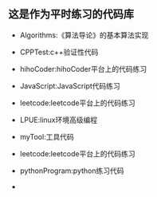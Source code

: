 <h2>这是作为平时练习的代码库</h2>
<ul>
    <li><p>Algorithms:《算法导论》的基本算法实现</p></li>
    <li><p>CPPTest:c++验证性代码</p></li>
    <li><p>hihoCoder:hihoCoder平台上的代码练习</p></li>
    <li><p>JavaScript:JavaScript代码练习</p></li>
    <li><p>leetcode:leetcode平台上的代码练习</p></li>
    <li><p>LPUE:linux环境高级编程</p></li>
    <li><p>myTool:工具代码</p></li>
    <li><p>leetcode:leetcode平台上的代码练习</p></li>
    <li><p>pythonProgram:python练习代码</p></li>    
    <li></li>
</ul>
